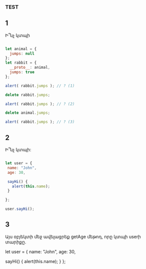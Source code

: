 ### TEST

## 1
Ի՞նչ կտպի

```js story

let animal = {
  jumps: null
};
let rabbit = {
  __proto__: animal,
  jumps: true
};

alert( rabbit.jumps ); // ? (1)

delete rabbit.jumps;

alert( rabbit.jumps ); // ? (2)

delete animal.jumps;

alert( rabbit.jumps ); // ? (3)

```

## 2

Ի՞նչ կտպի: 

 ```js story

let user = {
  name: "John",
  age: 30,

  sayHi() {
    alert(this.name);
  }

};

user.sayHi(); 

```

## 3
Այս օբյեկտի մեջ ավելացրեք getAge մեթոդ, որը կտպի userի տարիքը.

let user = {
  name: "John",
  age: 30,

  sayHi() {
    alert(this.name);
  }
};
